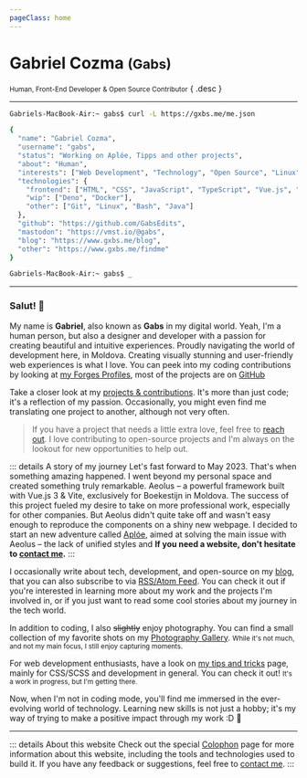 ```yaml
---
pageClass: home
---
```


# Gabriel Cozma <small>(Gabs)</small>

<small>Human, Front-End Developer & Open Source Contributor</small> { .desc }

---

<Crt>

```bash
Gabriels-MacBook-Air:~ gabs$ curl -L https://gxbs.me/me.json

{
  "name": "Gabriel Cozma",
  "username": "gabs",
  "status": "Working on Aplóe, Tipps and other projects",
  "about": "Human",
  "interests": ["Web Development", "Technology", "Open Source", "Linux", "History"],
  "technologies": {
    "frontend": ["HTML", "CSS", "JavaScript", "TypeScript", "Vue.js", "Nuxt.js", "Vite", "React", "Next.js", "Tailwind CSS", "Sass", "Node.js"],
    "wip": ["Deno", "Docker"],
    "other": ["Git", "Linux", "Bash", "Java"]
  },
  "github": "https://github.com/GabsEdits",
  "mastodon": "https://vmst.io/@gabs",
  "blog": "https://www.gxbs.me/blog",
  "other": "https://www.gxbs.me/findme"
}

Gabriels-MacBook-Air:~ gabs$ _
```

</Crt>

---

### Salut! <span class="wave">👋</span>

My name is **Gabriel**, also known as **Gabs** in my digital world. Yeah, I'm a human person, but also a designer and developer with a passion for creating beautiful and intuitive experiences. Proudly navigating the world of development here, in Moldova. Creating visually stunning and user-friendly web experiences is what I love. You can peek into my coding contributions by looking at [my Forges Profiles](/findme#contributions), most of the projects are on [GitHub](https://github.com/GabsEdits)

Take a closer look at my [projects & contributions](/projects). It's more than just code; it's a reflection of my passion. Occasionally, you might even find me translating one project to another, although not very often.

<!-- I'm also an [team member](https://vanillaos.org/team) of [Vanilla OS](https://vanillaos.org/), a Linux distribution based on Debian, with a focus on simplicity, cleanliness, freedom, and an obstruction-free experience. My role is "Frontend Developer", and I'm responsible for contributing to the web infrastructure of the project (website, web tools, etc.). -->

> If you have a project that needs a little extra love, feel free to [reach out](/findme). I love contributing to open-source projects and I'm always on the lookout for new opportunities to help out.

::: details A story of my journey
Let's fast forward to May 2023. That's when something amazing happened. I went beyond my personal space and created something truly remarkable. Aeolus – a powerful framework built with Vue.js 3 & Vite, exclusively for Boekestijn in Moldova. The success of this project fueled my desire to take on more professional work, especially for other companies. But Aeolus didn't quite take off and wasn't easy enough to reproduce the components on a shiny new webpage. I decided to start an new adventure called [Aplóe](https://aploe.gxbs.me), aimed at solving the main issue with Aeolus – the lack of unified styles and **If you need a website, don't hesitate to [contact me](/findme).**
:::

I occasionally write about tech, development, and open-source on my [blog](/blog/), that you can also subscribe to via [RSS/Atom Feed](/atom.xml). You can check it out if you're interested in learning more about my work and the projects I'm involved in, or if you just want to read some cool stories about my journey in the tech world.

In addition to coding, I also ~~slightly~~ enjoy photography. You can find a small collection of my favorite shots on my [Photography Gallery](https://photo.gxbs.me). <small>While it's not much, and not my main focus, I still enjoy capturing moments.</small>

For web development enthusiasts, have a look on [my tips and tricks](https://tips.gxbs.me) page, mainly for CSS/SCSS and development in general. You can check it out! <small>It's a work in progress, but I'm getting there.</small>

Now, when I'm not in coding mode, you'll find me immersed in the ever-evolving world of technology. Learning new skills is not just a hobby; it's my way of trying to make a positive impact through my work \:D :rocket:

---

::: details About this website
Check out the special [Colophon](/colophon) page for more information about this website, including the tools and technologies used to build it. If you have any feedback or suggestions, feel free to [contact me](/findme).
:::

<script setup>
import Crt from './.vitepress/theme/Crt.vue';
</script>
